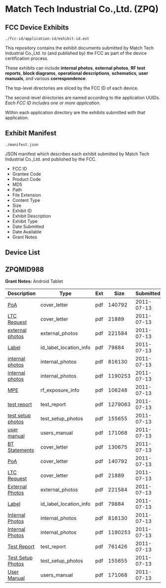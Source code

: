 # Match Tech Industrial Co.,Ltd. (ZPQ)
## FCC Device Exhibits

```
./fcc-id/application-id/exhibit-id.ext
```

This repository contains the exhibit documents submitted by Match Tech Industrial Co.,Ltd. to (and published by) the FCC as part of the device certification process.

These exhibits can include **internal photos**, **external photos**, **RF test reports**, **block diagrams**, **operational descriptions**, **schematics**, **user manuals**, and various **correspondence**.

The top-level directories are sliced by the FCC ID of each device.

The second-level directories are named according to the application UUIDs. *Each FCC ID includes one or more application.*

Within each application directory are the exhibits submitted with that application. 

## Exhibit Manifest

```
./manifest.json
```

JSON manifest which describes each exhibit submitted by Match Tech Industrial Co.,Ltd. and published by the FCC.

- FCC ID
- Grantee Code
- Product Code
- MD5
- Path
- File Extension
- Content Type
- Size
- Exhibit ID
- Exhibit Description
- Exhibit Type
- Date Submitted
- Date Available
- Grant Notes

## Device List
## ZPQMID988
**Grant Notes:** Android Tablet

| Description | Type | Ext | Size | Submitted | Available |
| ----------- | ---- | --- | ---- | --------- | --------- |
| [PoA](ZPQMID988/7f32acb80dd6c9e6bc4e134e3830c5ea/1499933.pdf) | cover_letter | pdf | 140792 | 2011-07-13 | 2011-07-13 |
| [LTC Request](ZPQMID988/7f32acb80dd6c9e6bc4e134e3830c5ea/1499934.pdf) | cover_letter | pdf | 21889 | 2011-07-13 | 2011-07-13 |
| [external photos](ZPQMID988/7f32acb80dd6c9e6bc4e134e3830c5ea/1499935.pdf) | external_photos | pdf | 221584 | 2011-07-13 | 2011-07-13 |
| [Label](ZPQMID988/7f32acb80dd6c9e6bc4e134e3830c5ea/1499939.pdf) | id_label_location_info | pdf | 79884 | 2011-07-13 | 2011-07-13 |
| [internal photos](ZPQMID988/7f32acb80dd6c9e6bc4e134e3830c5ea/1499937.pdf) | internal_photos | pdf | 816130 | 2011-07-13 | 2011-07-13 |
| [internal photos](ZPQMID988/7f32acb80dd6c9e6bc4e134e3830c5ea/1499938.pdf) | internal_photos | pdf | 1190253 | 2011-07-13 | 2011-07-13 |
| [MPE](ZPQMID988/7f32acb80dd6c9e6bc4e134e3830c5ea/1499955.pdf) | rf_exposure_info | pdf | 106248 | 2011-07-13 | 2011-07-13 |
| [test report](ZPQMID988/7f32acb80dd6c9e6bc4e134e3830c5ea/1499950.pdf) | test_report | pdf | 1279063 | 2011-07-13 | 2011-07-13 |
| [test setup photos](ZPQMID988/7f32acb80dd6c9e6bc4e134e3830c5ea/1499941.pdf) | test_setup_photos | pdf | 155655 | 2011-07-13 | 2011-07-13 |
| [user manual](ZPQMID988/7f32acb80dd6c9e6bc4e134e3830c5ea/1499940.pdf) | users_manual | pdf | 171068 | 2011-07-13 | 2011-07-13 |
| [BT Statements](ZPQMID988/e5a00982af351ffc5bbf9bd87a3ebaaf/1499932.pdf) | cover_letter | pdf | 130675 | 2011-07-13 | 2011-07-13 |
| [PoA](ZPQMID988/e5a00982af351ffc5bbf9bd87a3ebaaf/1499933.pdf) | cover_letter | pdf | 140792 | 2011-07-13 | 2011-07-13 |
| [LTC Request](ZPQMID988/e5a00982af351ffc5bbf9bd87a3ebaaf/1499934.pdf) | cover_letter | pdf | 21889 | 2011-07-13 | 2011-07-13 |
| [External Photos](ZPQMID988/e5a00982af351ffc5bbf9bd87a3ebaaf/1499935.pdf) | external_photos | pdf | 221584 | 2011-07-13 | 2011-07-13 |
| [Label](ZPQMID988/e5a00982af351ffc5bbf9bd87a3ebaaf/1499939.pdf) | id_label_location_info | pdf | 79884 | 2011-07-13 | 2011-07-13 |
| [Internal Photos](ZPQMID988/e5a00982af351ffc5bbf9bd87a3ebaaf/1499937.pdf) | internal_photos | pdf | 816130 | 2011-07-13 | 2011-07-13 |
| [Internal Photos](ZPQMID988/e5a00982af351ffc5bbf9bd87a3ebaaf/1499938.pdf) | internal_photos | pdf | 1190253 | 2011-07-13 | 2011-07-13 |
| [Test Report](ZPQMID988/e5a00982af351ffc5bbf9bd87a3ebaaf/1499936.pdf) | test_report | pdf | 761426 | 2011-07-13 | 2011-07-13 |
| [Test Setup Photos](ZPQMID988/e5a00982af351ffc5bbf9bd87a3ebaaf/1499941.pdf) | test_setup_photos | pdf | 155655 | 2011-07-13 | 2011-07-13 |
| [User Manual](ZPQMID988/e5a00982af351ffc5bbf9bd87a3ebaaf/1499940.pdf) | users_manual | pdf | 171068 | 2011-07-13 | 2011-07-13 |

